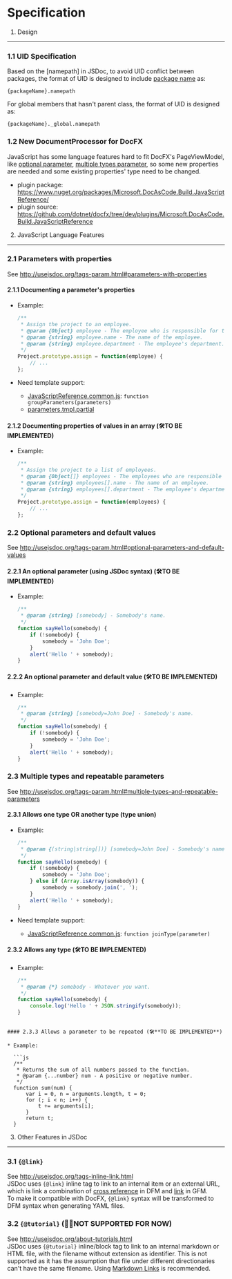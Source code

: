 Specification
=============

1. Design
--------

### 1.1 UID Specification
Based on the [namepath] in JSDoc, to avoid UID conflict between packages, the format of UID is designed to include [package name](https://docs.npmjs.com/files/package.json#name) as:
```
{packageName}.namepath
```
For global members that hasn't parent class, the format of UID is designed as:
```
{packageName}._global.namepath
```

### 1.2 New DocumentProcessor for DocFX
JavaScript has some language features hard to fit DocFX's PageViewModel, like [optional parameter](221-an-optional-parameter-using-jsdoc-syntax), [multiple types parameter](231-allows-one-type-or-another-type-type-union), so some new properties are needed and some existing properties' type need to be changed.
* plugin package: https://www.nuget.org/packages/Microsoft.DocAsCode.Build.JavaScriptReference/
* plugin source: https://github.com/dotnet/docfx/tree/dev/plugins/Microsoft.DocAsCode.Build.JavaScriptReference

2. JavaScript Language Features
--------
### 2.1 Parameters with properties
See http://usejsdoc.org/tags-param.html#parameters-with-properties

#### 2.1.1 Documenting a parameter's properties

* Example:

  ```js
  /**
   * Assign the project to an employee.
   * @param {Object} employee - The employee who is responsible for the project.
   * @param {string} employee.name - The name of the employee.
   * @param {string} employee.department - The employee's department.
   */
  Project.prototype.assign = function(employee) {
      // ...
  };
  ```
* Need template support:
  * [JavaScriptReference.common.js](../docfx_template/JavaScriptReference.common.js): `function groupParameters(parameters)`
  * [parameters.tmpl.partial](../docfx_template/partials/parameters.tmpl.partial)

#### 2.1.2 Documenting properties of values in an array (🛠**TO BE IMPLEMENTED**)

* Example:

  ```js
  /**
   * Assign the project to a list of employees.
   * @param {Object[]} employees - The employees who are responsible for the project.
   * @param {string} employees[].name - The name of an employee.
   * @param {string} employees[].department - The employee's department.
   */
  Project.prototype.assign = function(employees) {
      // ...
  };
  ```
  
### 2.2 Optional parameters and default values
See http://usejsdoc.org/tags-param.html#optional-parameters-and-default-values
#### 2.2.1 An optional parameter (using JSDoc syntax) (🛠**TO BE IMPLEMENTED**)

* Example:

  ```js
  /**
   * @param {string} [somebody] - Somebody's name.
   */
  function sayHello(somebody) {
      if (!somebody) {
          somebody = 'John Doe';
      }
      alert('Hello ' + somebody);
  }
  ```
  
#### 2.2.2 An optional parameter and default value (🛠**TO BE IMPLEMENTED**)

* Example:

  ```js
  /**
   * @param {string} [somebody=John Doe] - Somebody's name.
   */
  function sayHello(somebody) {
      if (!somebody) {
          somebody = 'John Doe';
      }
      alert('Hello ' + somebody);
  }
  ```

### 2.3 Multiple types and repeatable parameters
See http://usejsdoc.org/tags-param.html#multiple-types-and-repeatable-parameters
#### 2.3.1 Allows one type OR another type (type union)

* Example:

  ```js
  /**
   * @param {(string|string[])} [somebody=John Doe] - Somebody's name, or an array of names.
   */
  function sayHello(somebody) {
      if (!somebody) {
          somebody = 'John Doe';
      } else if (Array.isArray(somebody)) {
          somebody = somebody.join(', ');
      }
      alert('Hello ' + somebody);
  }
  ```
* Need template support:
  * [JavaScriptReference.common.js](../docfx_template/JavaScriptReference.common.js): `function joinType(parameter)`
  
#### 2.3.2 Allows any type (🛠**TO BE IMPLEMENTED**)

* Example:

  ```js
  /**
   * @param {*} somebody - Whatever you want.
   */
  function sayHello(somebody) {
      console.log('Hello ' + JSON.stringify(somebody));
  }
```

#### 2.3.3 Allows a parameter to be repeated (🛠**TO BE IMPLEMENTED**)

* Example:

  ```js
  /**
   * Returns the sum of all numbers passed to the function.
   * @param {...number} num - A positive or negative number.
   */
  function sum(num) {
      var i = 0, n = arguments.length, t = 0;
      for (; i < n; i++) {
          t += arguments[i];
      }
      return t;
  }
  ```

3. Other Features in JSDoc
--------
### 3.1 `{@link}`
See http://usejsdoc.org/tags-inline-link.html  
JSDoc uses `{@link}` inline tag to link to an internal item or an external URL, which is link a combination of [cross reference](http://dotnet.github.io/docfx/spec/docfx_flavored_markdown.html#cross-reference) in DFM and [link](https://help.github.com/articles/basic-writing-and-formatting-syntax/#links) in GFM.  
To make it compatible with DocFX, `{@link}` syntax will be transformed to DFM syntax when generating YAML files.

### 3.2 `{@tutorial}` (:no_good_man:**NOT SUPPORTED FOR NOW**)
See http://usejsdoc.org/about-tutorials.html  
JSDoc uses `{@tutorial}` inline/block tag to link to an internal markdown or HTML file, with the filename without extension as identifier. This is not supported as it has the assumption that file under different directionaries can't have the same filename. Using [Markdown Links](https://help.github.com/articles/basic-writing-and-formatting-syntax/#links) is recommended.
